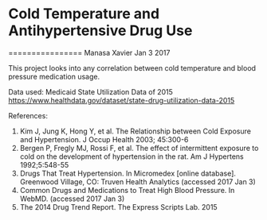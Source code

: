 # Cold Temperature and Antihypertensive Drug Use
================
Manasa Xavier
Jan 3 2017

This project looks into any correlation between cold temperature and blood pressure medication usage.

Data used: Medicaid State Utilization Data of 2015 https://www.healthdata.gov/dataset/state-drug-utilization-data-2015

References:
1) Kim J, Jung K, Hong Y, et al. The Relationship between Cold Exposure and Hypertension. J Occup Health 2003; 45:300-6
2) Bergen P, Fregly MJ, Rossi F, et al. The effect of intermittent exposure to cold on the development of hypertension in the rat. Am J Hypertens 1992;5:548-55
3) Drugs That Treat Hypertension. In Micromedex [online database]. Greenwood Village, CO: Truven Health Analytics (accessed 2017 Jan 3)
4) Common Drugs and Medications to Treat High Blood Pressure. In WebMD. (accessed 2017 Jan 3)
5) The 2014 Drug Trend Report. The Express Scripts Lab. 2015
